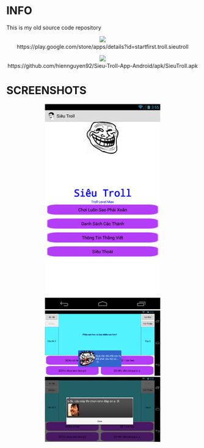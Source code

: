 # INFO #
This is my old source code repository

<p align="center">
  <a href="https://play.google.com/store/apps/details?id=startfirst.troll.sieutroll"><img src="https://cdn.rawgit.com/steverichey/google-play-badge-svg/master/img/fr_get.svg" width="20%"></a></br>
  https://play.google.com/store/apps/details?id=startfirst.troll.sieutroll
</p>

<p align="center">
  <a href="https://github.com/hiennguyen92/Sieu-Troll-App-Android/apk/SieuTroll.apk"><img src="https://visualpharm.com/assets/979/Apk-595b40b65ba036ed117d28a7.svg" width="20%"></a></br>
  https://github.com/hiennguyen92/Sieu-Troll-App-Android/apk/SieuTroll.apk
</p>


# SCREENSHOTS #
<div align="center"><img width="60%" height="60%" 
src="/screenshots/device-1_preview.png"/></div>

<div align="center"><img width="60%" height="60%" 
src="/screenshots/device-2_preview.png"/></div>

<div align="center"><img width="60%" height="60%" 
src="/screenshots/device-3_preview.png"/></div>

